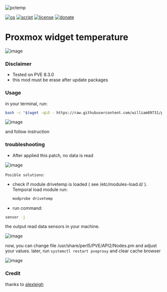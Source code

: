 ![pctemp](https://github.com/user-attachments/assets/1cbd2b84-271e-4ddd-b3f8-29809f50c7ae)

[![os](https://img.shields.io/badge/os-proxmox-black_red)](https://www.linux.org/)
[![script](https://img.shields.io/badge/script-bash-orange)](https://www.gnu.org/software/bash/)
[![license](https://img.shields.io/badge/license-Apache--2.0-yellowgreen)](https://apache.org/licenses/LICENSE-2.0)
[![donate](https://img.shields.io/badge/donate-wango-blue)](https://www.wango.org/donate.aspx)

# Proxmox widget temperature

![image](https://github.com/user-attachments/assets/4421b2c3-b5d3-493c-92bc-d5cda59b0cb7)

### Disclaimer

- Tested on PVE 8.3.0
- this mod must be erase after update packages
  


### Usage

in your terminal, run:

```bash
bash -c "$(wget -qLO - https://raw.githubusercontent.com/william89731/proxmox-widget-temperature/refs/heads/main/widget.sh)"
```

![image](https://github.com/user-attachments/assets/a0c2b48c-485a-4374-9f2e-de46f14112dd)






and follow instruction

### troubleshooting

- After applied this patch, no data is read

![image](https://github.com/user-attachments/assets/926af351-4365-45dc-8b9d-ae243bda0e29)

  ```Posible solutions```:

  - check if module drivetemp is loaded ( see /etc/modules-load.d/ ). Temporal load module run:

    ```bash
    modprobe drivetemp
    ``` 

  - run command:

  ```bash
  sensor -j
  ```
  the output read data sensors in your machine.

  ![image](https://github.com/user-attachments/assets/99b29a4f-4540-46d4-80ee-8bb57ccaa6e4)


  now, you can change file /usr/share/perl5/PVE/API2/Nodes.pm and adjust your values. later, run ```systemctl restart pveproxy``` and clear cache browser

![image](https://github.com/user-attachments/assets/9b65774d-7b5b-4775-a963-3aa5ae177f09)

  


### Credit

thanks to [alexleigh](https://github.com/alexleigh)
